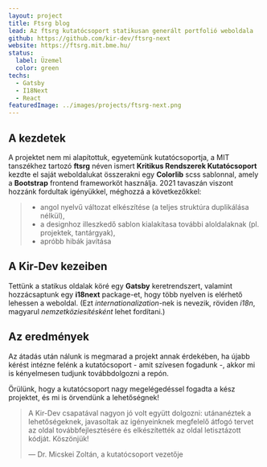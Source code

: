 ```yaml
---
layout: project
title: Ftsrg blog
lead: Az ftsrg kutatócsoport statikusan generált portfolió weboldala
github: https://github.com/kir-dev/ftsrg-next
website: https://ftsrg.mit.bme.hu/
status:
  label: Üzemel
  color: green
techs:
  - Gatsby
  - I18Next
  - React
featuredImage: ../images/projects/ftsrg-next.png
---
```


## A kezdetek

A projektet nem mi alapítottuk, egyetemünk kutatócsoportja, a MIT tanszékhez tartozó **ftsrg** néven ismert **Kritikus Rendszerek Kutatócsoport** kezdte el saját weboldalukat összerakni egy **Colorlib** scss sablonnal, amely a **Bootstrap** frontend frameworköt használja. 2021 tavaszán viszont hozzánk fordultak igényükkel, méghozzá a következőkkel:

> - angol nyelvű változat elkészítése (a teljes struktúra duplikálása nélkül),
> - a designhoz illeszkedő sablon kialakítasa további aloldalaknak (pl. projektek, tantárgyak),
> - apróbb hibák javítása

## A Kir-Dev kezeiben

Tettünk a statikus oldalak köré egy **Gatsby** keretrendszert, valamint hozzácsaptunk egy **i18next** package-et, hogy több nyelven is elérhető lehessen a weboldal. (Ezt _internationalization_-nek is nevezik, röviden _i18n_, magyarul _nemzetköziesítésként_ lehet fordítani.)

## Az eredmények

Az átadás után nálunk is megmarad a projekt annak érdekében, ha újabb kérést intézne felénk a kutatócsoport - amit szívesen fogadunk -, akkor mi is kényelmesen tudjunk továbbdolgozni a repón.

Örülünk, hogy a kutatócsoport nagy megelégedéssel fogadta a kész projektet, és mi is örvendünk a lehetőségnek!

> A Kir-Dev csapatával nagyon jó volt együtt dolgozni: utánanéztek a lehetőségeknek, javasoltak az igényeinknek megfelelő átfogó tervet az oldal továbbfejlesztésére és elkészítették az oldal letisztázott kódját. Köszönjük!
>
> — Dr. Micskei Zoltán, a kutatócsoport vezetője

